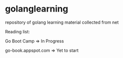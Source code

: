 # golanglearning
repository of golang learning material collected from net

Reading list:

Go Boot Camp => In Progress

go-book.appspot.com => Yet to start
